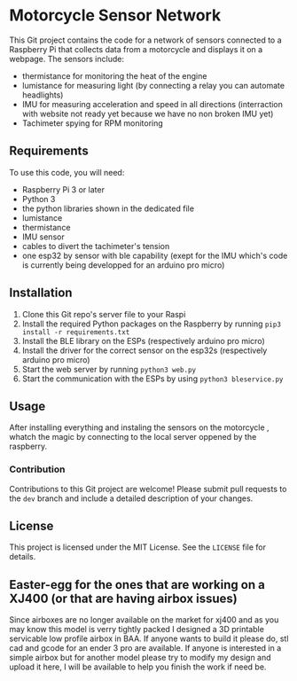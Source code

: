 # Motorcycle Sensor Network

This Git project contains the code for a network of sensors connected to a Raspberry Pi that collects data from a motorcycle and displays it on a webpage. The sensors include:

- thermistance for monitoring the heat of the engine
- lumistance for measuring light (by connecting a relay you can automate headlights)
- IMU for measuring acceleration and speed in all directions (interraction with website not ready yet because we have no non broken IMU yet)
- Tachimeter spying for RPM monitoring

## Requirements

To use this code, you will need:

- Raspberry Pi 3 or later
- Python 3
- the python libraries shown in the dedicated file
- lumistance
- thermistance
- IMU sensor
- cables to divert the tachimeter's tension
- one esp32 by sensor with ble capability (exept for the IMU which's code is currently being developped for an arduino pro micro)

## Installation

1. Clone this Git repo's server file to your Raspi
2. Install the required Python packages on the Raspberry by running `pip3 install -r requirements.txt`
3. Install the BLE library on the ESPs (respectively arduino pro micro)
4. Install the driver for the correct sensor on the esp32s (respectively arduino pro micro)
5. Start the web server by running `python3 web.py`
6. Start the communication with the ESPs by using `python3 bleservice.py`

## Usage

After installing everything and instaling the sensors on the motorcycle , whatch the magic by connecting to the local server oppened by the raspberry.

### Contribution

Contributions to this Git project are welcome! Please submit pull requests to the `dev` branch and include a detailed description of your changes.


## License

This project is licensed under the MIT License. See the `LICENSE` file for details.

## Easter-egg for the ones that are working on a XJ400 (or that are having airbox issues)

Since airboxes are no longer available on the market for xj400 and as you may know this model is verry tightly packed I designed a 3D printable servicable low profile airbox in BAA. If anyone wants to build it please do, stl cad and gcode for an ender 3 pro are available. If anyone is interested in a simple airbox but for another model please try to modify my design and upload it here, I will be available to help you finish the work if need be.
